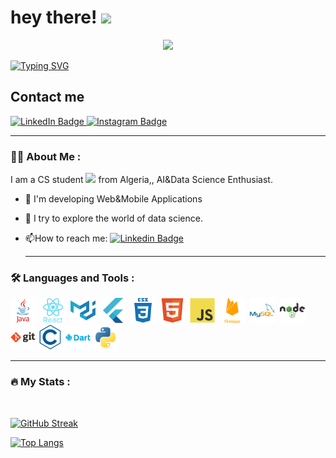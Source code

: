 <h1>
  hey there!
  <img src="https://media.giphy.com/media/hvRJCLFzcasrR4ia7z/giphy.gif" width="30px"/>
</h1>
<div id="header" align="center">
  <img src="https://media.giphy.com/media/M9gbBd9nbDrOTu1Mqx/giphy.gif" width="100"/>
</div>


[![Typing SVG](https://readme-typing-svg.demolab.com?font=Fira+Code&weight=600&pause=1000&width=435&lines=Heyyy+tech+community+...;I'm+Computer+Science+Student%2C;...+AI+%26+Data+Science+Enthusiast%2C+)](https://git.io/typing-svg)

## Contact me


<div id="badges">
  <a href="www.linkedin.com/in/chaker-yousfi66">
    <img src="https://img.shields.io/badge/LinkedIn-blue?style=for-the-badge&logo=linkedin&logoColor=white" alt="LinkedIn Badge"/>
  </a>
  <a href="https://www.instagram.com/yousfi.chaker" rel="nofollow">
<img src="https://img.shields.io/badge/Instagram-red?style=for-the-badge&logo=instagram&logoColor=white" alt="Instagram Badge"">
</a>
</div>

---

### :man_technologist: About Me :

I am a CS student <img src="https://media.giphy.com/media/WUlplcMpOCEmTGBtBW/giphy.gif" width="30"> from Algeria,, AI&Data Science Enthusiast.

- :telescope: I'm developing Web&Mobile Applications

- :seedling: I try to explore the world of data science.

- :mailbox:How to reach me: [![Linkedin Badge](https://img.shields.io/badge/-kakbar-blue?style=flat&logo=Linkedin&logoColor=white)](www.linkedin.com/in/chaker-yousfi)

  ---

### :hammer_and_wrench: Languages and Tools :
<div>
  <img src="https://github.com/devicons/devicon/blob/master/icons/java/java-original-wordmark.svg" title="Java" alt="Java" width="40" height="40"/>&nbsp;
  <img src="https://github.com/devicons/devicon/blob/master/icons/react/react-original-wordmark.svg" title="React" alt="React" width="40" height="40"/>&nbsp;
  <img src="https://github.com/devicons/devicon/blob/master/icons/materialui/materialui-original.svg" title="Material UI" alt="Material UI" width="40" height="40"/>&nbsp;
  <img src="https://github.com/devicons/devicon/blob/master/icons/flutter/flutter-original.svg" title="Flutter" alt="Flutter" width="40" height="40"/>&nbsp;
  <img src="https://github.com/devicons/devicon/blob/master/icons/css3/css3-plain-wordmark.svg"  title="CSS3" alt="CSS" width="40" height="40"/>&nbsp;
  <img src="https://github.com/devicons/devicon/blob/master/icons/html5/html5-original.svg" title="HTML5" alt="HTML" width="40" height="40"/>&nbsp;
  <img src="https://github.com/devicons/devicon/blob/master/icons/javascript/javascript-original.svg" title="JavaScript" alt="JavaScript" width="40" height="40"/>&nbsp;
  <img src="https://github.com/devicons/devicon/blob/master/icons/firebase/firebase-plain-wordmark.svg" title="Firebase" alt="Firebase" width="40" height="40"/>&nbsp;
  <img src="https://github.com/devicons/devicon/blob/master/icons/mysql/mysql-original-wordmark.svg" title="MySQL"  alt="MySQL" width="40" height="40"/>&nbsp;
  <img src="https://github.com/devicons/devicon/blob/master/icons/nodejs/nodejs-original-wordmark.svg" title="NodeJS" alt="NodeJS" width="40" height="40"/>&nbsp;
  <img src="https://github.com/devicons/devicon/blob/master/icons/git/git-original-wordmark.svg" title="Git" **alt="Git" width="40" height="40"/>
  <img src="https://github.com/devicons/devicon/blob/master/icons/c/c-line.svg" title="C" width="40" height="40"/>
  <img src="https://github.com/devicons/devicon/blob/master/icons/dart/dart-plain-wordmark.svg"  width="40" height="40"/>
  <img src="https://github.com/devicons/devicon/blob/master/icons/python/python-original.svg"  width="40" height="40"/>
</div>

---

### :fire: My Stats :
<img src="https://komarev.com/ghpvc/?username=chaker-yousfi&style=flat-square&color=blue" alt=""/>

[![GitHub Streak](http://github-readme-streak-stats.herokuapp.com?user=chaker-yousfi&theme=dark&background=000000)](https://git.io/streak-stats)

[![Top Langs](https://github-readme-stats.vercel.app/api/top-langs/?username=chaker-yousfi&layout=compact&theme=vision-friendly-dark)](https://github.com/anuraghazra/github-readme-stats)





